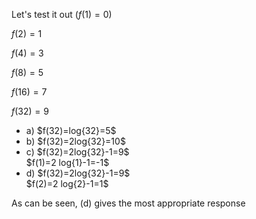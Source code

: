 Let's test it out
$(f(1)=0)$

$f(2)=1$

$f(4)=3$

$f(8)=5$

$f(16)=7$

$f(32)=9$

<ul>
  <li> a) $f(32)=log{32}=5$
  <li> b) $f(32)=2log{32}=10$
  <li> c) $f(32)=2log{32}-1=9$ <br/> 
  $f(1)=2 log{1}-1=-1$
  <li> d) $f(32)=2log{32}-1=9$ <br/> 
  $f(2)=2 log{2}-1=1$
</ul>

As can be seen, (d) gives the most appropriate response
